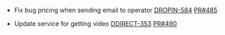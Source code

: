 - Fix bug pricing when sending email to operator
[DROPIN-584](https://dropin.atlassian.net/browse/DROPIN-584)
[PR#485](https://github.com/dropininc/dropin-api-v2/pull/485)


- Update service for getting video
[DDIRECT-353](https://dropin.atlassian.net/browse/DDIRECT-353)
[PR#490](https://github.com/dropininc/dropin-api-v2/pull/490)
